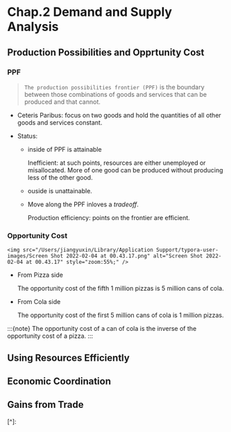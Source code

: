 # Chap.2 Demand and Supply Analysis 

## Production Possibilities and Opprtunity Cost

### PPF

> `The production possibilities frontier (PPF)` is the boundary between those combinations of goods and services that can be produced and that cannot.

- Ceteris Paribus: focus on two goods and hold the quantities of all other goods and services constant.

- Status:

  - inside of PPF is attainable

    Inefficient: at such points, resources are either unemployed or misallocated. More of one good can be produced without producing less of the other good.

  -  ouside is unattainable.

  - Move along the PPF inloves a *tradeoff*.

    Production efficiency: points on the frontier are efficient.


### Opportunity Cost

```{sidebar} Opportunity Cost 
<img src="/Users/jiangyuxin/Library/Application Support/typora-user-images/Screen Shot 2022-02-04 at 00.43.17.png" alt="Screen Shot 2022-02-04 at 00.43.17" style="zoom:55%;" />
```

- From Pizza side

  The opportunity cost of the fifth 1 million pizzas is 5 million cans of cola.

- From Cola side

  The opportunity cost of the first 5 million cans of cola is 1 million pizzas.

:::{note}
The opportunity cost of a can of cola is the inverse of the opportunity cost of a pizza.
:::

## Using Resources Efficiently

## Economic Coordination

## Gains from Trade

[^]:  
